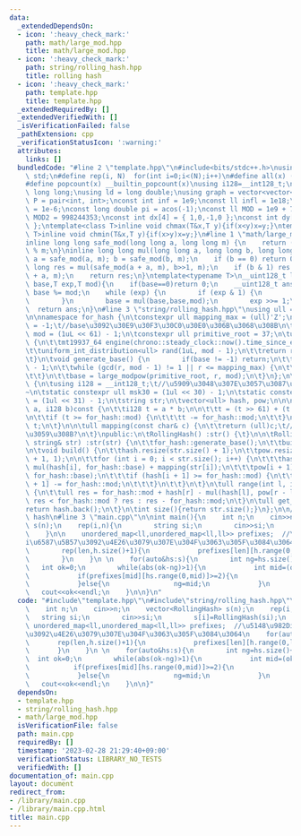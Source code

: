 ```yaml
---
data:
  _extendedDependsOn:
  - icon: ':heavy_check_mark:'
    path: math/large_mod.hpp
    title: math/large_mod.hpp
  - icon: ':heavy_check_mark:'
    path: string/rolling_hash.hpp
    title: rolling hash
  - icon: ':heavy_check_mark:'
    path: template.hpp
    title: template.hpp
  _extendedRequiredBy: []
  _extendedVerifiedWith: []
  _isVerificationFailed: false
  _pathExtension: cpp
  _verificationStatusIcon: ':warning:'
  attributes:
    links: []
  bundledCode: "#line 2 \"template.hpp\"\n#include<bits/stdc++.h>\nusing namespace\
    \ std;\n#define rep(i, N)  for(int i=0;i<(N);i++)\n#define all(x) (x).begin(),(x).end()\n\
    #define popcount(x) __builtin_popcount(x)\nusing i128=__int128_t;\nusing ll =\
    \ long long;\nusing ld = long double;\nusing graph = vector<vector<int>>;\nusing\
    \ P = pair<int, int>;\nconst int inf = 1e9;\nconst ll infl = 1e18;\nconst ld eps\
    \ = 1e-6;\nconst long double pi = acos(-1);\nconst ll MOD = 1e9 + 7;\nconst ll\
    \ MOD2 = 998244353;\nconst int dx[4] = { 1,0,-1,0 };\nconst int dy[4] = { 0,1,0,-1\
    \ };\ntemplate<class T>inline void chmax(T&x,T y){if(x<y)x=y;}\ntemplate<class\
    \ T>inline void chmin(T&x,T y){if(x>y)x=y;}\n#line 1 \"math/large_mod.hpp\"\n\
    inline long long safe_mod(long long a, long long m) {\n    return (a % m + m)\
    \ % m;\n}\ninline long long mul(long long a, long long b, long long m) {\n   \
    \ a = safe_mod(a, m); b = safe_mod(b, m);\n    if (b == 0) return 0;\n    long\
    \ long res = mul(safe_mod(a + a, m), b>>1, m);\n    if (b & 1) res = safe_mod(res\
    \ + a, m);\n    return res;\n}\ntemplate<typename T>\n__uint128_t large_modpow(T\
    \ base,T exp,T mod){\n    if(base==0)return 0;\n    __uint128_t ans = 1;\n   \
    \ base %= mod;\n    while (exp) {\n        if (exp & 1) {\n            ans = mul(ans,base,mod);\n\
    \        }\n        base = mul(base,base,mod);\n        exp >>= 1;\n    }\n  \
    \  return ans;\n}\n#line 3 \"string/rolling_hash.hpp\"\nusing ull = uint_fast64_t;\n\
    \n\nnamespace for_hash {\n\tconstexpr ull mapping_max = (ull)'Z';\n\tull base\
    \ = -1;\t//base\u3092\u30E9\u30F3\u30C0\u30E0\u306B\u3068\u308B\n\tconstexpr ull\
    \ mod = (1uL << 61) - 1;\n\tconstexpr ull primitive_root = 37;\n\tull strong_rand()\
    \ {\n\t\tmt19937_64 engine(chrono::steady_clock::now().time_since_epoch().count());\n\
    \t\tuniform_int_distribution<ull> rand(1uL, mod - 1);\n\t\treturn rand(engine);\n\
    \t}\n\tvoid generate_base() {\n        if(base != -1) return;\n\t\tull r = mod\
    \ - 1;\n\t\twhile (gcd(r, mod - 1) != 1 || r <= mapping_max) {\n\t\t\tr = strong_rand();\n\
    \t\t}\n\t\tbase = large_modpow(primitive_root, r, mod);\n\t}\n};\n\nclass RollingHash\
    \ {\n\tusing i128 = __int128_t;\t//\u5909\u3048\u307E\u3057\u3087\u3046\u306D\
    ~\n\tstatic constexpr ull msk30 = (1ul << 30) - 1;\n\tstatic constexpr ull msk61\
    \ = (1ul << 31) - 1;\n\tstring str;\n\tvector<ull> hash, pow;\n\n\n\tull mul(i128\
    \ a, i128 b)const {\n\t\ti128 t = a * b;\n\n\t\tt = (t >> 61) + (t & for_hash::mod);\n\
    \n\t\tif (t >= for_hash::mod) {\n\t\t\tt -= for_hash::mod;\n\t\t}\n\n\n\t\treturn\
    \ t;\n\t}\n\n\tull mapping(const char& c) {\n\t\treturn (ull)c;\t//\u5909\u66F4\
    \u3059\u308B?\n\t}\npublic:\n\tRollingHash() :str() {\t}\n\n\tRollingHash(const\
    \ string& str) :str(str) {\n\t\tfor_hash::generate_base();\n\t\tbuild();\n\t}\n\
    \n\tvoid build() {\n\t\thash.resize(str.size() + 1);\n\t\tpow.resize(str.size()\
    \ + 1, 1);\n\n\t\tfor (int i = 0; i < str.size(); i++) {\n\t\t\thash[i + 1] =\
    \ mul(hash[i], for_hash::base) + mapping(str[i]);\n\t\t\tpow[i + 1] = mul(pow[i],\
    \ for_hash::base);\n\t\t\tif (hash[i + 1] >= for_hash::mod) {\n\t\t\t\thash[i\
    \ + 1] -= for_hash::mod;\n\t\t\t}\n\t\t}\n\t}\n\tull range(int l, int r) const\
    \ {\n\t\tull res = for_hash::mod + hash[r] - mul(hash[l], pow[r - l]);\n\t\treturn\
    \ res < for_hash::mod ? res : res - for_hash::mod;\n\t}\n\tull get_all(){\n\t\t\
    return hash.back();\n\t}\n\tint size(){return str.size();}\n};\n\n///@brief rolling\
    \ hash\n#line 3 \"main.cpp\"\n\nint main(){\n    int n;\n    cin>>n;\n    vector<RollingHash>\
    \ s(n);\n    rep(i,n){\n        string si;\n        cin>>si;\n        s[i]=RollingHash(si);\n\
    \    }\n\n    unordered_map<ll,unordered_map<ll,ll>> prefixes;  //\u5148\u982D\
    i\u6587\u5B57\u3092\u4E26\u3079\u307E\u304F\u3063\u305F\u3084\u3064\n    for(auto&h:s){\n\
    \        rep(len,h.size()+1){\n            prefixes[len][h.range(0,len)]++;\n\
    \        }\n    }\n \n    for(auto&hs:s){\n        int ng=hs.size()+1;\n     \
    \   int ok=0;\n        while(abs(ok-ng)>1){\n            int mid=(ok+ng)/2;\n\
    \            if(prefixes[mid][hs.range(0,mid)]>=2){\n                ok=mid;\n\
    \            }else{\n                ng=mid;\n            }\n        }\n     \
    \   cout<<ok<<endl;\n    }\n\n}\n"
  code: "#include\"template.hpp\"\n#include\"string/rolling_hash.hpp\"\n\nint main(){\n\
    \    int n;\n    cin>>n;\n    vector<RollingHash> s(n);\n    rep(i,n){\n     \
    \   string si;\n        cin>>si;\n        s[i]=RollingHash(si);\n    }\n\n   \
    \ unordered_map<ll,unordered_map<ll,ll>> prefixes;  //\u5148\u982Di\u6587\u5B57\
    \u3092\u4E26\u3079\u307E\u304F\u3063\u305F\u3084\u3064\n    for(auto&h:s){\n \
    \       rep(len,h.size()+1){\n            prefixes[len][h.range(0,len)]++;\n \
    \       }\n    }\n \n    for(auto&hs:s){\n        int ng=hs.size()+1;\n      \
    \  int ok=0;\n        while(abs(ok-ng)>1){\n            int mid=(ok+ng)/2;\n \
    \           if(prefixes[mid][hs.range(0,mid)]>=2){\n                ok=mid;\n\
    \            }else{\n                ng=mid;\n            }\n        }\n     \
    \   cout<<ok<<endl;\n    }\n\n}"
  dependsOn:
  - template.hpp
  - string/rolling_hash.hpp
  - math/large_mod.hpp
  isVerificationFile: false
  path: main.cpp
  requiredBy: []
  timestamp: '2023-02-28 21:29:40+09:00'
  verificationStatus: LIBRARY_NO_TESTS
  verifiedWith: []
documentation_of: main.cpp
layout: document
redirect_from:
- /library/main.cpp
- /library/main.cpp.html
title: main.cpp
---
```


